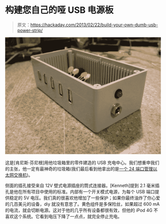# 构建您自己的哑 USB 电源板

> 原文：<https://hackaday.com/2013/02/22/build-your-own-dumb-usb-power-strip/>

![diy-usb-power-strip](img/50deb208dc7e514453837ad42ae136a9.png)

这是[肯尼斯·芬尼根]用他垃圾箱里的零件建造的 USB 充电中心。我们想重申我们的主张，他一定有最神奇的垃圾箱(我们最后看到他拿出的是[一个 24 端口管理以太网交换机](http://hackaday.com/2013/02/15/cracking-open-a-24-port-switch-so-you-dont-have-to/))。

侧面的插孔接受来自 12V 壁式电源插座的筒式连接器。[Kenneth]提到 2.1 毫米插孔是他在所有项目中使用的标准。内部有一个开关模式电源，为每个 USB 端口提供稳定的 5V 电压。我们真的很喜欢他增加了一些保护；如果你最终油炸了你心爱的几百美元的设备，diy 就没有意思了。黄色组件是多保险丝，如果超过 600 mA 的电流，就会切断电源。这对于他的几乎所有设备都很有效，但他的 iPod 4G 不喜欢这个系统。它看到电压下降了一点点，就完全停止充电。